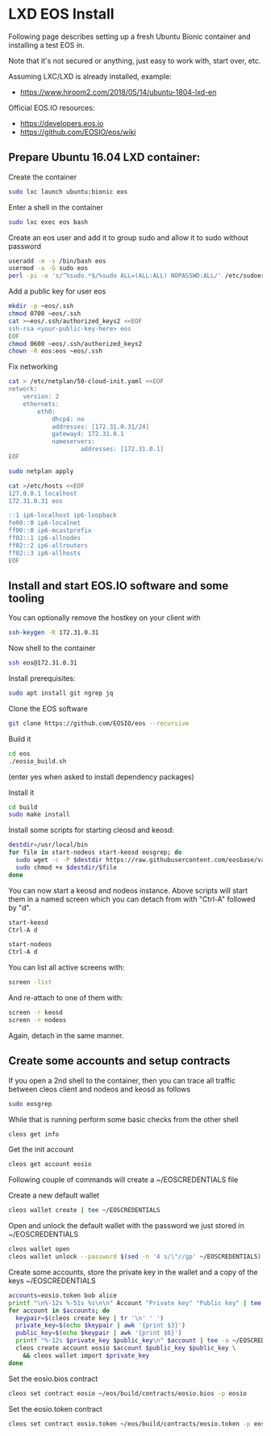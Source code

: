 # LXD EOS Install

Following page describes setting up a fresh Ubuntu Bionic container and installing a test EOS in.

Note that it's not secured or anything, just easy to work with, start over, etc.

Assuming LXC/LXD is already installed, example:
* https://www.hiroom2.com/2018/05/14/ubuntu-1804-lxd-en

Official EOS.IO resources:
* https://developers.eos.io
* https://github.com/EOSIO/eos/wiki

## Prepare Ubuntu 16.04 LXD container:

Create the container
```sh
sudo lxc launch ubuntu:bionic eos
```

Enter a shell in the container
```sh
sudo lxc exec eos bash
```

Create an eos user and add it to group sudo and allow it to sudo without password
```sh
useradd -m -s /bin/bash eos
usermod -a -G sudo eos
perl -pi -e 's/^%sudo.*$/%sudo ALL=(ALL:ALL) NOPASSWD:ALL/' /etc/sudoers
```

Add a public key for user eos
```sh
mkdir -p ~eos/.ssh
chmod 0700 ~eos/.ssh
cat >~eos/.ssh/authorized_keys2 <<EOF
ssh-rsa <your-public-key-here> eos
EOF
chmod 0600 ~eos/.ssh/authorized_keys2
chown -R eos:eos ~eos/.ssh
```

Fix networking
```sh
cat > /etc/netplan/50-cloud-init.yaml <<EOF
network:
    version: 2
    ethernets:
        eth0:
            dhcp4: no
            addresses: [172.31.0.31/24]
            gateway4: 172.31.0.1
            nameservers:
                    addresses: [172.31.0.1]
EOF

sudo netplan apply

cat >/etc/hosts <<EOF
127.0.0.1 localhost
172.31.0.31 eos

::1 ip6-localhost ip6-loopback
fe00::0 ip6-localnet
ff00::0 ip6-mcastprefix
ff02::1 ip6-allnodes
ff02::2 ip6-allrouters
ff02::3 ip6-allhosts
EOF
```

## Install and start EOS.IO software and some tooling

You can optionally remove the hostkey on your client with
```sh
ssh-keygen -R 172.31.0.31
```

Now shell to the container
```sh
ssh eos@172.31.0.31
```

Install prerequisites:
```sh
sudo apt install git ngrep jq
```

Clone the EOS software
```sh
git clone https://github.com/EOSIO/eos --recursive
```

Build it
```sh
cd eos
./eosio_build.sh
```
(enter yes when asked to install dependency packages)

Install it
```sh
cd build
sudo make install
```

Install some scripts for starting cleosd and keosd:
```sh
destdir=/usr/local/bin
for file in start-nodeos start-keosd eosgrep; do
  sudo wget -c -P $destdir https://raw.githubusercontent.com/eosbase/various/master/$file
  sudo chmod +x $destdir/$file
done
```

You can now start a keosd and nodeos instance. Above scripts will start them in a named screen which you can detach from with "Ctrl-A" followed by "d".
```sh
start-keosd
Ctrl-A d

start-nodeos
Ctrl-A d
```

You can list all active screens with:
```sh
screen -list
```

And re-attach to one of them with:
```sh
screen -r keosd
screen -r nodeos
```

Again, detach in the same manner.

## Create some accounts and setup contracts

If you open a 2nd shell to the container, then you can trace all traffic between cleos client and nodeos and keosd as follows
```sh
sudo eosgrep
```

While that is running perform some basic checks from the other shell
```sh
cleos get info
```

Get the init account
```sh
cleos get account eosio
```

Following couple of commands will create a ~/EOSCREDENTIALS file

Create a new default wallet
```sh
cleos wallet create | tee ~/EOSCREDENTIALS
```

Open and unlock the default wallet with the password we just stored in ~/EOSCREDENTIALS
```sh
cleos wallet open
cleos wallet unlock --password $(sed -n '4 s/\"//gp' ~/EOSCREDENTIALS)
```

Create some accounts, store the private key in the wallet and a copy of the keys ~/EOSCREDENTIALS
```sh
accounts=eosio.token bob alice
printf "\n%-12s %-51s %s\n\n" Account "Private key" "Public key" | tee -a ~/EOSCREDENTIALS
for account in $accounts; do
  keypair=$(cleos create key | tr '\n' ' ')
  private_key=$(echo $keypair | awk '{print $3}')
  public_key=$(echo $keypair | awk '{print $6}')
  printf "%-12s $private_key $public_key\n" $account | tee -a ~/EOSCREDENTIALS
  cleos create account eosio $account $public_key $public_key \
    && cleos wallet import $private_key
done
```

Set the eosio.bios contract
```sh
cleos set contract eosio ~/eos/build/contracts/eosio.bios -p eosio
```

Set the eosio.token contract
```sh
cleos set contract eosio.token ~/eos/build/contracts/eosio.token -p eosio.token
```
